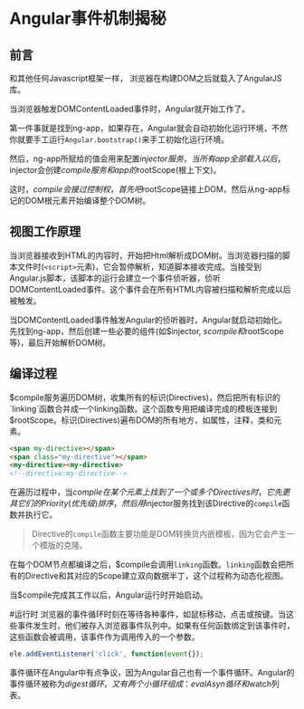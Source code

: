 # Angular事件机制揭秘
## 前言 
和其他任何Javascript框架一样， 浏览器在构建DOM之后就载入了AngularJS库。

当浏览器触发DOMContentLoaded事件时，Angular就开始工作了。

第一件事就是找到ng-app，如果存在，Angular就会自动初始化运行环境，不然你就要手工运行`Angular.bootstrap()`来手工初始化运行环境。

然后，ng-app所赋给的值会用来配置$injector服务，当所有app全部载入以后，$injector会创建$compile服务和app的$rootScope(根上下文)。
	
这时，$compile会接过控制权，首先吧$rootScope链接上DOM，然后从ng-app标记的DOM根元素开始编译整个DOM树。

## 视图工作原理
当浏览器接收到HTML的内容时，开始把Html解析成DOM树。当浏览器扫描的脚本文件时(`<script>`元素)，它会暂停解析，知道脚本接收完成。当接受到Angular.js脚本，该脚本的运行会建立一个事件侦听器，侦听DOMContentLoaded事件。这个事件会在所有HTML内容被扫描和解析完成以后被触发。

当DOMContentLoaded事件触发Angular的侦听器时，Angular就启动初始化。先找到ng-app，然后创建一些必要的组件(如$injector, $scompile和$rootScope等)，最后开始解析DOM树。

## 编译过程
$compile服务遍历DOM树，收集所有的标识(Directives)，然后把所有标识的`linking`函数合并成一个linking函数。这个函数专用把编译完成的模板连接到$rootScope。标识(Directives)遍布DOM的所有地方，如属性，注释，类和元素。

```html
<span my-directive></span>
<span class="my-directive"></span>
<my-directive><my-directive>
<!--directive:my-directive-->
```

在遍历过程中，当$compile在某个元素上找到了一个或多个Directives时，它先更具它们的Priority(优先级)排序，然后用$injector服务找到该Directive的`compile`函数并执行它。

> Directive的`compile`函数主要功能是DOM转换货内嵌模板，因为它会产生一个模版的克隆。

在每个DOM节点都编译之后，$compile会调用`linking`函数。`linking`函数会把所有的Directive和其对应的Scope建立双向数据半丁，这个过程称为动态化视图。

当$compile完成其工作以后，Angular运行时开始启动。

#运行时 
浏览器的事件循环时刻在等待各种事件，如鼠标移动，点击或按键。当这些事件发生时，他们被存入浏览器事件队列中。如果有任何函数绑定到该事件时，这些函数会被调用，该事件作为调用传入的一个参数。

```javascript
ele.addEventListener('click', function(event{});
```	

事件循环在Angular中有点争议，因为Angular自己也有一个事件循环。Angular的事件循环被称为$digest循环，又有两个小循环组成：evalAsyn循环和$watch列表。




